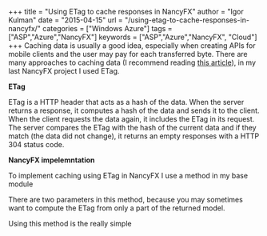 +++
title = "Using ETag to cache responses in NancyFX"
author = "Igor Kulman"
date = "2015-04-15"
url = "/using-etag-to-cache-responses-in-nancyfx/"
categories = ["Windows Azure"]
tags = ["ASP","Azure","NancyFX"]
keywords = ["ASP","Azure","NancyFX", "Cloud"]
+++
Caching data is usually a good idea, especially when creating APIs for mobile clients and the user may pay for each transferred byte. There are many approaches to caching data (I recommend reading [this article][1]), in my last NancyFX project I used ETag.

**ETag**

ETag is a HTTP header that acts as a hash of the data. When the server returns a response, it computes a hash of the data and sends it to the client. When the client requests the data again, it includes the ETag in its request. The server compares the ETag with the hash of the current data and if they match (the data did not change), it returns an empty responses with a HTTP 304 status code.

<!--more-->

<div data-gist="4e6d24d0fedfe8361c6b" data-file="etagresponse.cs"></div>

**NancyFX impelemntation**

To implement caching using ETag in NancyFX I use a method in my base module

There are two parameters in this method, because you may sometimes want to compute the ETag from only a part of the returned model. 

Using this method is the really simple

<div data-gist="4e6d24d0fedfe8361c6b" data-file="usage.cs"></div>

 [1]: http://frontendplay.com/2013/05/22/http-caching-demystified/
